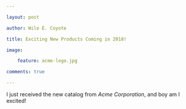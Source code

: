 ```yaml
---

layout: post

author: Wile E. Coyote

title: Exciting New Products Coming in 2018!

image:

    feature: acme-logo.jpg

comments: true

---
```


I just received the new catalog from *Acme Corporation*, and boy am I excited!
